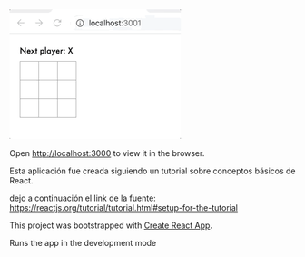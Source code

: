 <img src="https://github.com/AgustinGancharov/TresEnLinea/blob/master/gif%20ejemplo.gif"/>

Open [http://localhost:3000](http://localhost:3000) to view it in the browser.

Esta aplicación fue creada siguiendo un tutorial sobre conceptos básicos de React.

dejo a continuación el link de la fuente: 
https://reactjs.org/tutorial/tutorial.html#setup-for-the-tutorial


This project was bootstrapped with [Create React App](https://github.com/facebook/create-react-app).

Runs the app in the development mode
